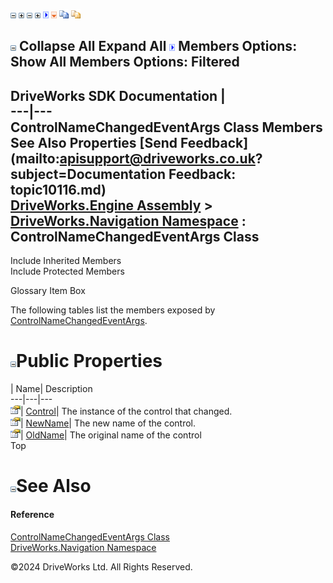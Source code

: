 ![](dotnetimages/collapse.gif) ![](dotnetimages/expand.gif) ![](dotnetimages/collapse.gif) ![](dotnetimages/expand.gif) ![](dotnetimages/drpdown.gif) ![](dotnetimages/drpdown_orange.gif) ![](dotnetimages/copycode.gif) ![](dotnetimages/copycodeHighlight.gif)

![](dotnetimages/collapse.gif) Collapse All Expand All ![](dotnetimages/drpdown.gif) Members Options: Show All  Members Options: Filtered   
---  
DriveWorks SDK Documentation  |   
---|---  
ControlNameChangedEventArgs Class Members   
See Also Properties [Send Feedback](mailto:apisupport@driveworks.co.uk?subject=Documentation Feedback: topic10116.md)  
[DriveWorks.Engine Assembly](topic2156.md) > [DriveWorks.Navigation Namespace](topic10114.md) : ControlNameChangedEventArgs Class  
---  
  
Include Inherited Members    
Include Protected Members  


Glossary Item Box

The following tables list the members exposed by [ControlNameChangedEventArgs](topic10116.md).

# ![](dotnetimages/collapse.gif)Public Properties

| Name| Description  
---|---|---  
![Public Property](dotnetimages/publicProperty.gif)| [Control](topic10122.md)| The instance of the control that changed.   
![Public Property](dotnetimages/publicProperty.gif)| [NewName](topic10123.md)| The new name of the control.   
![Public Property](dotnetimages/publicProperty.gif)| [OldName](topic10124.md)| The original name of the control   
Top

# ![](dotnetimages/collapse.gif)See Also

#### Reference

[ControlNameChangedEventArgs Class](topic10116.md)   
[DriveWorks.Navigation Namespace](topic10114.md)

©2024 DriveWorks Ltd. All Rights Reserved.
